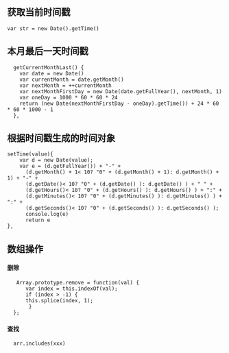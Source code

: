 ## 获取当前时间戳

    var str = new Date().getTime()
    
## 本月最后一天时间戳
      getCurrentMonthLast() {
        var date = new Date()
        var currentMonth = date.getMonth()
        var nextMonth = ++currentMonth
        var nextMonthFirstDay = new Date(date.getFullYear(), nextMonth, 1)
        var oneDay = 1000 * 60 * 60 * 24
        return (new Date(nextMonthFirstDay - oneDay).getTime()) + 24 * 60 * 60 * 1000 - 1
      },
      
## 根据时间戳生成的时间对象
    setTime(value){
        var d = new Date(value);
        var e = (d.getFullYear()) + "-" +
          (d.getMonth() + 1< 10? "0" + (d.getMonth() + 1): d.getMonth() + 1) + "-" +
          (d.getDate()< 10? "0" + (d.getDate() ): d.getDate() ) + " " +
          (d.getHours()< 10? "0" + (d.getHours() ): d.getHours() ) + ":" +
          (d.getMinutes()< 10? "0" + (d.getMinutes() ): d.getMinutes() ) + ":" +
          (d.getSeconds()< 10? "0" + (d.getSeconds() ): d.getSeconds() );
          console.log(e)
          return e
    },   
    
## 数组操作
#### 删除
       Array.prototype.remove = function(val) { 
          var index = this.indexOf(val); 
          if (index > -1) { 
          this.splice(index, 1); 
           } 
      };

#### 查找

      arr.includes(xxx)